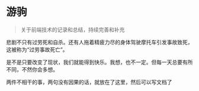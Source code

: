 # 游驹

> 关于前端技术的记录和总结，持续完善和补充

悲剧不只有过劳死和自杀。还有人拖着精疲力尽的身体驾驶摩托车引发事故致死，这被称为“过劳事故死亡”。

是不是只要改变了现状，我们就能得到快乐。我想，也不一定。但每一天总要有所不同，不然你会多想。

两件不相干的事，两句没有因果的话，就放在了这里，然后可以写文档了
